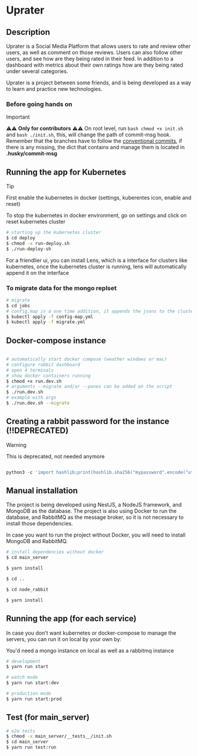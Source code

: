 # Uprater

## Description

Uprater is a Social Media Platform that allows users to rate and review other users, as well as comment on those reviews. Users can also follow other users, and see how are they being rated in their feed. In addition to a dashboard with metrics about their own ratings how are they being rated under several categories.

Uprater is a project between some friends, and is being developed as a way to learn and practice new technologies.

### Before going hands on

> [!IMPORTANT]
> ⚠️⚠️ **Only for contributors** ⚠️⚠️ On root level, run `bash chmod +x init.sh` and `bash ./init.sh`, this, will change the path of commit-msg hook.
> Remember that the branches have to follow the [conventional commits](https://gist.github.com/qoomon/5dfcdf8eec66a051ecd85625518cfd13), if there is any missing, the dict that contains and manage them is located in **.husky/commit-msg**

## Running the app for Kubernetes

> [!TIP]
> First enable the kubernetes in docker (settings, kuberentes icon, enable and reset)

To stop the kubernetes in docker environment, go on settings and click on reset kubernetes cluster

```bash
# starting up the kubernetes cluster
$ cd deploy
$ chmod -x run-deploy.sh
$ ./run-deploy-sh
```

For a friendlier ui, you can install Lens, which is a interface for clusters like kubernetes, once the kubernetes cluster
is running, lens will automatically append it on the interface

### To migrate data for the mongo replset

```bash
# migrate
$ cd jobs
# config.map is a one time addition, it appends the jsons to the cluster config map
$ kubectl apply -f config-map.yml
$ kubectl apply -f migrate.yml
```

## Docker-compose instance

```bash

# automatically start docker compose (weather windows or mac)
# configure rabbit dashboard
# open 4 terminals
# show docker containers running
$ chmod +x run.dev.sh
# arguments --migrate and/or --panes can be added on the script
$ ./run.dev.sh
# example with args
$ ./run.dev.sh --migrate

```

## Creating a rabbit password for the instance (!!DEPRECATED)

> [!WARNING]
> This is deprecated, not needed anymore

```python

python3 -c 'import hashlib;print(hashlib.sha256("mypassword".encode("utf-8")).hexdigest())'

```

## Manual installation

The project is being developed using NestJS, a NodeJS framework, and MongoDB as the database. The project is also using Docker to run the database, and RabbitMQ as the message broker, so it is not necessary to install those dependencies.

In case you want to run the project without Docker, you will need to install MongoDB and RabbitMQ.

```bash
# install dependencies without docker
$ cd main_server

$ yarn install

$ cd ..

$ cd node_rabbit

$ yarn install
```

## Running the app (for each service)

In case you don't want kubernetes or docker-compose to manage the servers, you can run it on local by your own by:

You'd need a mongo instance on local as well as a rabbitmq instance

```bash
# development
$ yarn run start

# watch mode
$ yarn run start:dev

# production mode
$ yarn run start:prod
```

## Test (for main_server)

```bash
# e2e tests
$ chmod -x main_server/__tests__/init.sh
$ cd main_server
$ yarn run test:run
```
